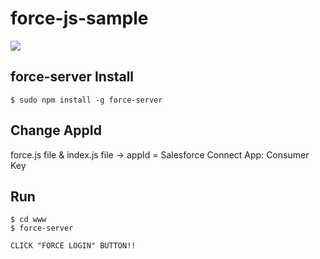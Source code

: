 # force-js-sample
<img src="http://f.st-hatena.com/images/fotolife/t/tyoshikawa1106/20160314/20160314174633.png" />

## force-server Install
```
$ sudo npm install -g force-server
```

## Change AppId
force.js file & index.js file -> appId = Salesforce Connect App: Consumer Key

## Run
```
$ cd www
$ force-server

CLICK "FORCE LOGIN" BUTTON!!
```
